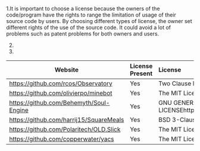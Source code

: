 1.It is important to choose a license because the owners of the code/program have the rights to range the limitation of usage
of their source code by users. By choosing different types of license, the owner set different rights of the use of the source
code. It could avoid a lot of problems such as patent problems for both owners and users. 

2.



10.
Website | License Present | License
---------|:----------|:-------
https://github.com/rcos/Observatory | Yes | Two Clause BSD License https://en.wikipedia.org/wiki/ISC_license
https://github.com/olivierpo/minebot | Yes | The MIT License (MIT) https://en.wikipedia.org/wiki/MIT_License
https://github.com/Behemyth/Soul-Engine | Yes | GNU GENERAL PUBLIC LICENSEhttps://en.wikipedia.org/wiki/GNU_General_Public_License
https://github.com/harrij15/SquareMeals | Yes |  BSD 3-Clause LICENSE https://en.wikipedia.org/wiki/BSD_licenses
https://github.com/Polaritech/OLD.Slick | Yes | The MIT License (MIT) https://en.wikipedia.org/wiki/MIT_License
https://github.com/copperwater/yacs | Yes | The MIT License (MIT) https://en.wikipedia.org/wiki/MIT_License
